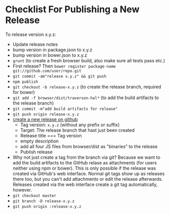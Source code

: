 # Checklist For Publishing a New Release

To release version x.y.z:

- Update release notes
- bump version in package.json to x.y.z
- bump version in bower.json to x.y.z
- `grunt` (to create a fresh browser build, also make sure all tests pass etc.)
- First release? Then `bower register package-name git://github.com/user/repo.git`
- `git commit -am"release x.y.z" && git push`
- `npm publish`
- `git checkout -b release-x.y.z` (to create the release branch, required for bower)
- `git add -f browser/dist/traverson-hal*` (to add the build artifacts to the release branch)
- `git commit -m"add build artifacts for release"`
- `git push origin release-x.y.z`
- [create a new release on github](https://github.com/basti1302/traverson-hal/releases/new)
  - Tag version: `x.y.z` (without any prefix or suffix)
  - Target: The release branch that hast just been created
  - Release title === Tag version
  - empty description
  - add all four JS files from browser/dist as "binaries" to the release
  - Publish release
- Why not just create a tag from the branch via git? Because we want to add the build artifacts to the GitHub relase as attachments (for users neither using npm or bower). This is only possible if the release was created via GitHub's web interface. Normal git tags show up as releases there too, but you can't add attachments or edit the release afterwards. Releases created via the web interface create a git tag automatically, however.
- `git checkout master`
- `git branch -D release-x.y.z`
- `git push origin :release-x.y.z`
